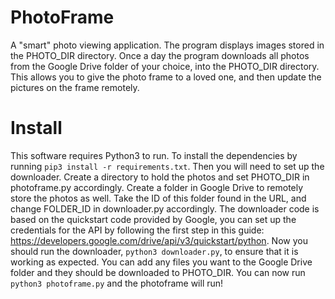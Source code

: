 # PhotoFrame
A "smart" photo viewing application.
The program displays images stored in the PHOTO_DIR directory. Once a day the program downloads all photos from the Google Drive folder of your choice, into the PHOTO_DIR directory. This allows you to give the photo frame to a loved one, and then update the pictures on the frame remotely. 

# Install
This software requires Python3 to run.
To install the dependencies by running `pip3 install -r requirements.txt`.
Then you will need to set up the downloader. 
Create a directory to hold the photos and set PHOTO_DIR in photoframe.py accordingly. 
Create a folder in Google Drive to remotely store the photos as well. Take the ID of this folder found in the URL, and change FOLDER_ID in downloader.py accordingly. 
The downloader code is based on the quickstart code provided by Google, you can set up the credentials for the API by following the first step in this guide: https://developers.google.com/drive/api/v3/quickstart/python.
Now you should run the downloader, `python3 downloader.py`, to ensure that it is working as expected. You can add any files you want to the Google Drive folder and they should be downloaded to PHOTO_DIR. 
You can now run `python3 photoframe.py` and the photoframe will run!
